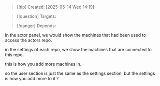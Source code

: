 
>[!tip] Created: [2025-05-14 Wed 14:19]

>[!question] Targets: 

>[!danger] Depends: 

in the actor panel, we would show the machines that had been used to access the actors repo.

in the settings of each repo, we show the machines that are connected to this repo.

this is how you add more machines in.

so the user section is just the same as the settings section, but the settings is how you add more to it ?